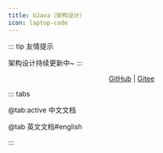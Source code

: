 ```yaml
---
title: UJava（架构设计）
icon: laptop-code
---
```


::: tip 友情提示

架构设计持续更新中~
:::

<div align="center">

[GitHub](https://github.com/yangchunjian/ujava) | [Gitee](https://gitee.com/yangchunjian/ujava)

</div>



::: tabs

@tab:active 中文文档

<!-- @include: ../README.md -->

@tab 英文文档#english
<!-- @include: ../README-EN.md -->

:::




